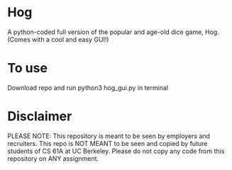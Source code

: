 # Hog
A python-coded full version of the popular and age-old dice game, Hog. (Comes with a cool and easy GUI!)

# To use
Download repo and run python3 hog_gui.py in terminal

# Disclaimer

PLEASE NOTE: This repository is meant to be seen by employers and recruiters. This repo is NOT MEANT to be seen and copied by future students of CS 61A at UC Berkeley. Please do not copy any code from this repository on ANY assignment.
